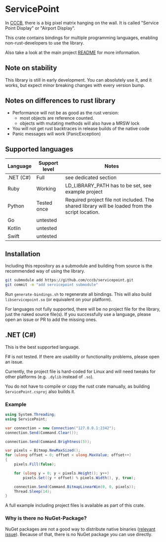 # ServicePoint

In [CCCB](https://berlin.ccc.de/), there is a big pixel matrix hanging on the wall. It is called  "Service Point
Display" or "Airport Display".

This crate contains bindings for multiple programming languages, enabling non-rust-developers to use the library.

Also take a look at the main project [README](https://github.com/cccb/servicepoint/blob/main/README.md) for more
information.

## Note on stability

This library is still in early development.
You can absolutely use it, and it works, but expect minor breaking changes with every version bump.

## Notes on differences to rust library

- Performance will not be as good as the rust version:
    - most objects are reference counted.
    - objects with mutating methods will also have a MRSW lock
- You will not get rust backtraces in release builds of the native code
- Panic messages will work (PanicException)

## Supported languages

| Language  | Support level | Notes                                                                                           |
|-----------|---------------|-------------------------------------------------------------------------------------------------|
| .NET (C#) | Full          | see dedicated section                                                                           |
| Ruby      | Working       | LD_LIBRARY_PATH has to be set, see example project                                              |
| Python    | Tested once   | Required project file not included. The shared library will be loaded from the script location. |
| Go        | untested      |                                                                                                 |
| Kotlin    | untested      |                                                                                                 |
| Swift     | untested      |                                                                                                 |

## Installation

Including this repository as a submodule and building from source is the recommended way of using the library.

```bash
git submodule add https://github.com/cccb/servicepoint.git
git commit -m "add servicepoint submodule"
```

Run `generate-bindings.sh` to regenerate all bindings. This will also build `libservicepoint.so` (or equivalent on your
platform).

For languages not fully supported, there will be no project file for the library, just the naked source file(s).
If you successfully use a language, please open an issue or PR to add the missing ones.

## .NET (C#)

This is the best supported language.

F# is not tested. If there are usability or functionality problems, please open an issue.

Currently, the project file is hard-coded for Linux and will need tweaks for other platforms (e.g. `.dylib` instead of `.so`).

You do not have to compile or copy the rust crate manually, as building `ServicePoint.csproj` also builds it.

### Example

```csharp
using System.Threading;
using ServicePoint;

var connection = new Connection("127.0.0.1:2342");
connection.Send(Command.Clear());

connection.Send(Command.Brightness(5));

var pixels = Bitmap.NewMaxSized();
for (ulong offset = 0; offset < ulong.MaxValue; offset++)
{
    pixels.Fill(false);

    for (ulong y = 0; y < pixels.Height(); y++)
        pixels.Set((y + offset) % pixels.Width(), y, true);

    connection.Send(Command.BitmapLinearWin(0, 0, pixels));
    Thread.Sleep(14);
}
```

A full example including project files is available as part of this crate.

### Why is there no NuGet-Package?

NuGet packages are not a good way to distribute native
binaries ([relevant issue](https://github.com/dotnet/sdk/issues/33845)).
Because of that, there is no NuGet package you can use directly.
